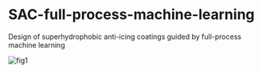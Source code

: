 # SAC-full-process-machine-learning
Design of superhydrophobic anti-icing coatings guided by full-process machine learning

![fig1](https://github.com/user-attachments/assets/b9809b39-de38-4093-b4bb-2e6f5acbe354)
